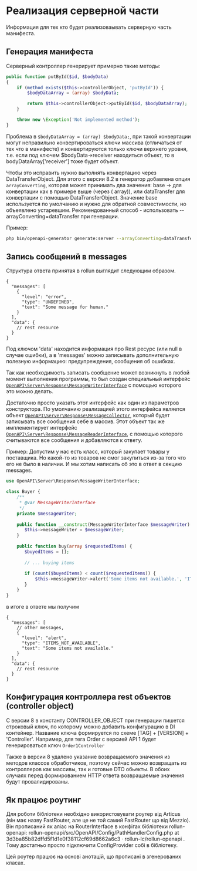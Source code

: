 # Реализация серверной части

Информация для тех кто будет реализоваывать серверную часть манифеста.

## Генерация манифеста

Серверный контроллер генерирует примерно такие методы:

```php
public function putById($id, $bodyData)
{
    if (method_exists($this->controllerObject, 'putById')) {
        $bodyDataArray = (array) $bodyData;

        return $this->controllerObject->putById($id, $bodyDataArray);
    }

    throw new \Exception('Not implemented method');
}
```

Проблема в `$bodyDataArray = (array) $bodyData;`, при такой конвертации могут неправильно конвертироваться ключи массива
(отличаться от тех что в манифесте) и конвертируются только ключи верхнего уровня, т.е. если под ключем
$bodyData->receiver находиться объект, то в bodyDataArray['receiver'] тоже будет объект.

Чтобы это исправить нужно выполнять конвертацию через DataTransferObject. Для этого с версии 8.2 в генератор добавлена
опция `arrayConverting`, которая может принимать два значения: base -> для конвертации как в примере выше (через (
array)),
или dataTransfer для конвертации с помощью DataTransferObject. Значение base используется по умолчанию и нужно для
обратной
совместимости, но объеявлено устаревшим. Рекомендованный способ - использовать --arrayConverting=dataTransfer при
генерации.

Пример:

```bash
php bin/openapi-generator generate:server --arrayConverting=dataTransfer
```

## Запись сообщений в messages

Структура ответа принятая в rollun выглядит следующим образом.

```json5
{
  "messages": [
    {
      "level": "error",
      "type": "UNDEFINED",
      "text": "Some message for human."
    }
  ],
  "data": {
    // rest resource
  }
}
```

Под ключом 'data' находится информация про Rest ресурс (или null в случае ошибки), а в 'messages' можно записывать
дополнительную полезную информацию: предупреждения, сообщения об ошибках.

Так как необходимость записать сообщение может возникнуть в любой момент выполнения программы, то был создан специальный
интерфейс [`OpenAPI\Server\Response\MessageWriterInterface`](../src/OpenAPI/Server/Response/MessageWriterInterface.php)
с
помощью которого это можно делать.

Достаточно просто указать этот интерфейс как один из параметров конструктора. По умолчанию реализацией этого интерфейса
является объект [`OpenAPI\Server\Response\MessageCollector`](../src/OpenAPI/Server/Response/MessageCollector.php),
который
будет записывать все сообщения себе в массив. Этот объект так же имплементирует интерфейс
[`OpenAPI\Server\Response\MessageReaderInterface`](../src/OpenAPI/Server/Response/MessageReaderInterface.php), с помощью
которого считываются все сообщения и добавляются к ответу.

Пример:
Допустим у нас есть класс, который закупает товары у поставщика. Но какой-то из товаров не смог закупиться из-за того
что его не было в наличии. И мы хотим написать об это в ответ в секцию messages.

```php
use OpenAPI\Server\Response\MessageWriterInterface;

class Buyer {
    /**
     * @var MessageWriterInterface
     */
    private $messageWriter;
    
    public function __construct(MessageWriterInterface $messageWriter) {
       $this->messageWriter = $messageWriter;
    }
     
    public function buy(array $requestedItems) {
       $buyedItems = [];
       
       // ... buying items
       
       if (count($buyedItems) < count($requestedItems)) {
           $this->messageWriter->alert('Some items not available.', 'ITEMS_NOT_AVAILABLE');
       }
    }
}
```

в итоге в ответе мы получим

```json5
{
  "messages": [
    // other messages,
    {
      "level": "alert",
      "type": "ITEMS_NOT_AVAILABLE",
      "text": "Some items not available."
    }
  ],
  "data": {
    // rest resource
  }
}
```

## Конфигурация контроллера rest объектов (controller object)

С версии 8 в константу CONTROLLER_OBJECT при генерации пишется строковый ключ, по которому можно добавить конфигурацию в
DI контейнер.
Название ключа формируется по схеме [TAG] + [VERSION] + 'Controller'. Например, для тега Order с версией API 1 будет
генерироваться ключ `Order1Controller`

Также в версии 8 удалено указание возвращаемого значения из методов классов обработчиков, поэтому сейчас можно
возвращать из контроллеров как массивы,
так и готовые DTO обьекты. В обоих случаях перед формированием HTTP ответа возвращаемые значения будут провалидированы.

## Як працює роутинг

Для роботи бібліотеки необхідно використовувати роутер від Articus (він має назву FastRouter, але це не той самий
FastRouter що від Mezzio). Він прописаний як аліас на RouterInterface в конфігах бібліотеки rollun-openapi:
rollun-openapi/src/OpenAPI/Config/PathHandlerConfig.php at 3d3ba85b82dffd5f1d1e0f38112cf69d8662a6c3 ·
rollun-lc/rollun-openapi . Тому достатньо просто підключити ConfigProvider собі в бібліотеку.

Цей роутер працює на основі анотацій, що прописані в згенерованих класах. 